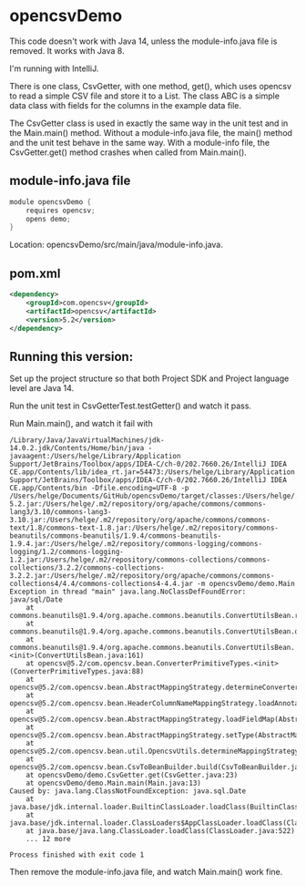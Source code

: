 # opencsvDemo
This code doesn't work with Java 14, unless the module-info.java file is removed. It works with Java 8.

I'm running with IntelliJ. 

There is one class, CsvGetter, with one method, get(), which uses opencsv to read a simple CSV file and store it to a List<ABC>. 
The class ABC is a simple data class with fields for the columns in the example data file.

The CsvGetter class is used in exactly the same way in the unit test and in the Main.main() method. 
Without a module-info.java file, the main() method and the unit test behave in the same way.
With a module-info file, the CsvGetter.get() method crashes when called from Main.main().

## module-info.java file

```java
module opencsvDemo {
    requires opencsv;
    opens demo;
}
```

Location: opencsvDemo/src/main/java/module-info.java. 

## pom.xml
```xml
<dependency>
    <groupId>com.opencsv</groupId>
    <artifactId>opencsv</artifactId>
    <version>5.2</version>
</dependency>
```

## Running this version: 
Set up the project structure so that both Project SDK and Project language level are Java 14.

Run the unit test in CsvGetterTest.testGetter() and watch it pass.

Run Main.main(), and watch it fail with 

    /Library/Java/JavaVirtualMachines/jdk-14.0.2.jdk/Contents/Home/bin/java -javaagent:/Users/helge/Library/Application Support/JetBrains/Toolbox/apps/IDEA-C/ch-0/202.7660.26/IntelliJ IDEA CE.app/Contents/lib/idea_rt.jar=54473:/Users/helge/Library/Application Support/JetBrains/Toolbox/apps/IDEA-C/ch-0/202.7660.26/IntelliJ IDEA CE.app/Contents/bin -Dfile.encoding=UTF-8 -p /Users/helge/Documents/GitHub/opencsvDemo/target/classes:/Users/helge/.m2/repository/com/opencsv/opencsv/5.2/opencsv-5.2.jar:/Users/helge/.m2/repository/org/apache/commons/commons-lang3/3.10/commons-lang3-3.10.jar:/Users/helge/.m2/repository/org/apache/commons/commons-text/1.8/commons-text-1.8.jar:/Users/helge/.m2/repository/commons-beanutils/commons-beanutils/1.9.4/commons-beanutils-1.9.4.jar:/Users/helge/.m2/repository/commons-logging/commons-logging/1.2/commons-logging-1.2.jar:/Users/helge/.m2/repository/commons-collections/commons-collections/3.2.2/commons-collections-3.2.2.jar:/Users/helge/.m2/repository/org/apache/commons/commons-collections4/4.4/commons-collections4-4.4.jar -m opencsvDemo/demo.Main
    Exception in thread "main" java.lang.NoClassDefFoundError: java/sql/Date
        at commons.beanutils@1.9.4/org.apache.commons.beanutils.ConvertUtilsBean.registerOther(ConvertUtilsBean.java:730)
        at commons.beanutils@1.9.4/org.apache.commons.beanutils.ConvertUtilsBean.deregister(ConvertUtilsBean.java:602)
        at commons.beanutils@1.9.4/org.apache.commons.beanutils.ConvertUtilsBean.<init>(ConvertUtilsBean.java:161)
        at opencsv@5.2/com.opencsv.bean.ConverterPrimitiveTypes.<init>(ConverterPrimitiveTypes.java:88)
        at opencsv@5.2/com.opencsv.bean.AbstractMappingStrategy.determineConverter(AbstractMappingStrategy.java:739)
        at opencsv@5.2/com.opencsv.bean.HeaderColumnNameMappingStrategy.loadAnnotatedFieldMap(HeaderColumnNameMappingStrategy.java:155)
        at opencsv@5.2/com.opencsv.bean.AbstractMappingStrategy.loadFieldMap(AbstractMappingStrategy.java:405)
        at opencsv@5.2/com.opencsv.bean.AbstractMappingStrategy.setType(AbstractMappingStrategy.java:343)
        at opencsv@5.2/com.opencsv.bean.util.OpencsvUtils.determineMappingStrategy(OpencsvUtils.java:77)
        at opencsv@5.2/com.opencsv.bean.CsvToBeanBuilder.build(CsvToBeanBuilder.java:210)
        at opencsvDemo/demo.CsvGetter.get(CsvGetter.java:23)
        at opencsvDemo/demo.Main.main(Main.java:13)
    Caused by: java.lang.ClassNotFoundException: java.sql.Date
        at java.base/jdk.internal.loader.BuiltinClassLoader.loadClass(BuiltinClassLoader.java:602)
        at java.base/jdk.internal.loader.ClassLoaders$AppClassLoader.loadClass(ClassLoaders.java:178)
        at java.base/java.lang.ClassLoader.loadClass(ClassLoader.java:522)
        ... 12 more
    
    Process finished with exit code 1

Then remove the module-info.java file, and watch Main.main() work fine.

